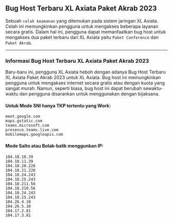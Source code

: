 ## Bug Host Terbaru XL Axiata Paket Akrab 2023

Sebuah `celah keamanan` yang ditemukan pada sistem jaringan XL Axiata. Celah ini memungkinkan pengguna untuk mengakses beberapa layanan secara gratis. Dalam hal ini, pengguna dapat memanfaatkan bug host untuk mengakses dua paket terbaru dari XL Axiata yaitu `Paket Conference` dan `Paket Akrab`.

---

### Informasi Bug Host Terbaru XL Axiata Paket Akrab 2023
Baru-baru ini, pengguna XL Axiata heboh dengan adanya Bug Host Terbaru XL Axiata Paket Akrab 2023 untuk XL Axiata. Bug host ini memungkinkan pengguna untuk mengakses internet secara gratis atau dengan kuota yang sangat murah. Namun, seperti biasa, bug host ini dapat berubah sewaktu-waktu dan pengguna disarankan untuk menggunakan dengan bijaksana.

#### Untuk Mode SNI hanya TKP tertentu yang Work:

```
meet.google.com
maps.gstatic.com
teams.microsoft.com
presence.teams.live.com
mobilemaps.googleapis.com
```

#### Mode Salto atau Bolak-balik menggunkan IP:

```
104.18.10.39
104.18.11.39
104.18.20.226
104.18.21.226
104.18.24.243
104.18.25.243
104.18.211.56
104.18.210.56
104.18.24.243
104.18.25.243
104.26.4.10 
104.26.5.10
104.17.2.81
104.17.3.81
```
